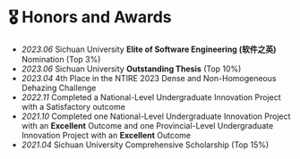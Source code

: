 
# 🎖 Honors and Awards
- *2023.06* Sichuan University **Elite of Software Engineering (软件之英)** Nomination (Top 3%)
- *2023.06* Sichuan University **Outstanding Thesis** (Top 10%)
- *2023.04* 4th Place in the NTIRE 2023 Dense and Non-Homogeneous Dehazing Challenge
- *2022.11* Completed a National-Level Undergraduate Innovation Project with a Satisfactory outcome
- *2021.10* Completed one National-Level Undergraduate Innovation Project with an **Excellent** Outcome and one Provincial-Level Undergraduate Innovation Project with an **Excellent** Outcome
- *2021.04* Sichuan University Comprehensive Scholarship (Top 15%)